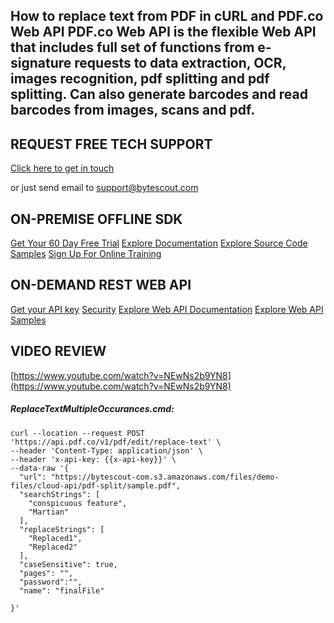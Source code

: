 ## How to replace text from PDF in cURL and PDF.co Web API PDF.co Web API is the flexible Web API that includes full set of functions from e-signature requests to data extraction, OCR, images recognition, pdf splitting and pdf splitting. Can also generate barcodes and read barcodes from images, scans and pdf.

## REQUEST FREE TECH SUPPORT

[Click here to get in touch](https://bytescout.zendesk.com/hc/en-us/requests/new?subject=PDF.co%20Web%20API%20Question)

or just send email to [support@bytescout.com](mailto:support@bytescout.com?subject=PDF.co%20Web%20API%20Question) 

## ON-PREMISE OFFLINE SDK 

[Get Your 60 Day Free Trial](https://bytescout.com/download/web-installer?utm_source=github-readme)
[Explore Documentation](https://bytescout.com/documentation/index.html?utm_source=github-readme)
[Explore Source Code Samples](https://github.com/bytescout/ByteScout-SDK-SourceCode/)
[Sign Up For Online Training](https://academy.bytescout.com/)


## ON-DEMAND REST WEB API

[Get your API key](https://app.pdf.co/signup?utm_source=github-readme)
[Security](https://pdf.co/security)
[Explore Web API Documentation](https://apidocs.pdf.co?utm_source=github-readme)
[Explore Web API Samples](https://github.com/bytescout/ByteScout-SDK-SourceCode/tree/master/PDF.co%20Web%20API)

## VIDEO REVIEW

[https://www.youtube.com/watch?v=NEwNs2b9YN8](https://www.youtube.com/watch?v=NEwNs2b9YN8)




<!-- code block begin -->

##### **ReplaceTextMultipleOccurances.cmd:**
    
```
curl --location --request POST 'https://api.pdf.co/v1/pdf/edit/replace-text' \
--header 'Content-Type: application/json' \
--header 'x-api-key: {{x-api-key}}' \
--data-raw '{
  "url": "https://bytescout-com.s3.amazonaws.com/files/demo-files/cloud-api/pdf-split/sample.pdf",
  "searchStrings": [
    "conspicuous feature",
    "Martian"
  ],
  "replaceStrings": [
    "Replaced1",
    "Replaced2"
  ],
  "caseSensitive": true,
  "pages": "",
  "password":"",
  "name": "finalFile"
  
}'
```

<!-- code block end -->